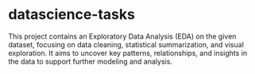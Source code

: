 # datascience-tasks
This project contains an Exploratory Data Analysis (EDA) on the given dataset, focusing on data cleaning, statistical summarization, and visual exploration. It aims to uncover key patterns, relationships, and insights in the data to support further modeling and analysis.

